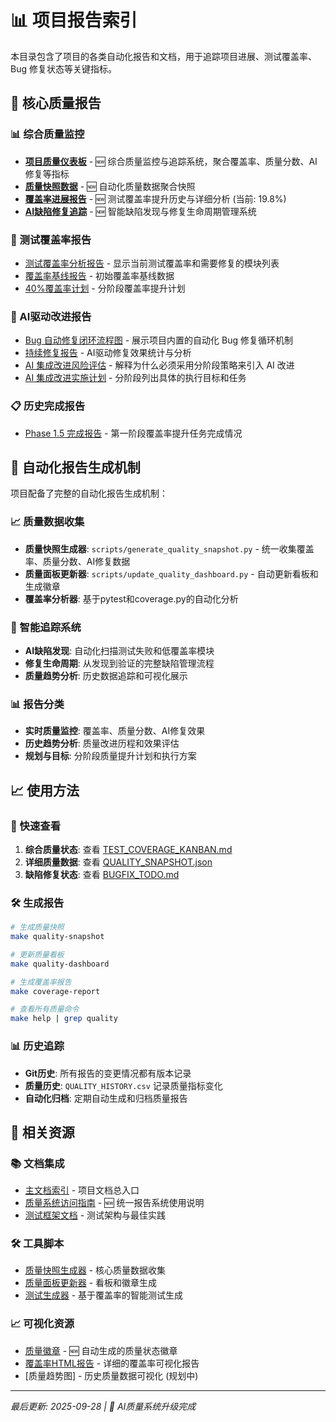 # 📊 项目报告索引

本目录包含了项目的各类自动化报告和文档，用于追踪项目进展、测试覆盖率、Bug 修复状态等关键指标。

## 🎯 核心质量报告

### 📊 综合质量监控
- **[项目质量仪表板](TEST_COVERAGE_KANBAN.md)** - 🆕 综合质量监控与追踪系统，聚合覆盖率、质量分数、AI修复等指标
- **[质量快照数据](QUALITY_SNAPSHOT.json)** - 🆕 自动化质量数据聚合快照
- **[覆盖率进展报告](COVERAGE_PROGRESS.md)** - 🆕 测试覆盖率提升历史与详细分析 (当前: 19.8%)
- **[AI缺陷修复追踪](BUGFIX_TODO.md)** - 🆕 智能缺陷发现与修复生命周期管理系统

### 🧪 测试覆盖率报告
- [测试覆盖率分析报告](COVERAGE_FIX_PLAN.md) - 显示当前测试覆盖率和需要修复的模块列表
- [覆盖率基线报告](COVERAGE_BASELINE_20250927_0255.md) - 初始覆盖率基线数据
- [40%覆盖率计划](COVERAGE_40_PLAN.md) - 分阶段覆盖率提升计划

### 🤖 AI驱动改进报告
- [Bug 自动修复闭环流程图](../BUGFIX_CYCLE_OVERVIEW.md) - 展示项目内置的自动化 Bug 修复循环机制
- [持续修复报告](CONTINUOUS_FIX_REPORT_latest.md) - AI驱动修复效果统计与分析
- [AI 集成改进风险评估](../AI_INTEGRATION_RISKS.md) - 解释为什么必须采用分阶段策略来引入 AI 改进
- [AI 集成改进实施计划](../AI_IMPROVEMENT_PLAN.md) - 分阶段列出具体的执行目标和任务

### 📋 历史完成报告
- [Phase 1.5 完成报告](PHASE1_5_COMPLETION_REPORT_2025-09-27.md) - 第一阶段覆盖率提升任务完成情况

## 🔄 自动化报告生成机制

项目配备了完整的自动化报告生成机制：

### 📈 质量数据收集
- **质量快照生成器**: `scripts/generate_quality_snapshot.py` - 统一收集覆盖率、质量分数、AI修复数据
- **质量面板更新器**: `scripts/update_quality_dashboard.py` - 自动更新看板和生成徽章
- **覆盖率分析器**: 基于pytest和coverage.py的自动化分析

### 🤖 智能追踪系统
- **AI缺陷发现**: 自动化扫描测试失败和低覆盖率模块
- **修复生命周期**: 从发现到验证的完整缺陷管理流程
- **质量趋势分析**: 历史数据追踪和可视化展示

### 📊 报告分类
- **实时质量监控**: 覆盖率、质量分数、AI修复效果
- **历史趋势分析**: 质量改进历程和效果评估
- **规划与目标**: 分阶段质量提升计划和执行方案

## 📈 使用方法

### 🚀 快速查看
1. **综合质量状态**: 查看 [TEST_COVERAGE_KANBAN.md](TEST_COVERAGE_KANBAN.md)
2. **详细质量数据**: 查看 [QUALITY_SNAPSHOT.json](QUALITY_SNAPSHOT.json)
3. **缺陷修复状态**: 查看 [BUGFIX_TODO.md](BUGFIX_TODO.md)

### 🛠️ 生成报告
```bash
# 生成质量快照
make quality-snapshot

# 更新质量看板
make quality-dashboard

# 生成覆盖率报告
make coverage-report

# 查看所有质量命令
make help | grep quality
```

### 📊 历史追踪
- **Git历史**: 所有报告的变更情况都有版本记录
- **质量历史**: `QUALITY_HISTORY.csv` 记录质量指标变化
- **自动化归档**: 定期自动生成和归档质量报告

## 🔗 相关资源

### 📚 文档集成
- [主文档索引](../README.md) - 项目文档总入口
- [质量系统访问指南](REPORTS_ACCESS_GUIDE.md) - 🆕 统一报告系统使用说明
- [测试框架文档](../tests/README.md) - 测试架构与最佳实践

### 🛠️ 工具脚本
- [质量快照生成器](../../scripts/generate_quality_snapshot.py) - 核心质量数据收集
- [质量面板更新器](../../scripts/update_quality_dashboard.py) - 看板和徽章生成
- [测试生成器](../../scripts/generate_tests.py) - 基于覆盖率的智能测试生成

### 📈 可视化资源
- [质量徽章](badges/) - 🆕 自动生成的质量状态徽章
- [覆盖率HTML报告](../../htmlcov/) - 详细的覆盖率可视化报告
- [质量趋势图] - 历史质量数据可视化 (规划中)

---

*最后更新: 2025-09-28 | 🤖 AI质量系统升级完成*